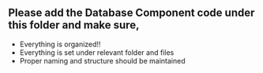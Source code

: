 ## Please add the Database Component code under this folder and make sure,

* Everything is organized!!
* Everything is set under relevant folder and files
* Proper naming and structure should be maintained